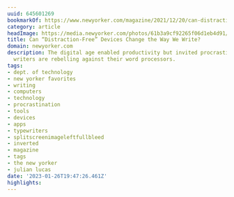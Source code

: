```yaml
---
uuid: 645601269
bookmarkOf: https://www.newyorker.com/magazine/2021/12/20/can-distraction-free-devices-change-the-way-we-write
category: article
headImage: https://media.newyorker.com/photos/61b3a9cf92265f06d1eb4d91/16:9/w_1280,c_limit/211220_r39572_rd.jpg
title: Can “Distraction-Free” Devices Change the Way We Write?
domain: newyorker.com
description: The digital age enabled productivity but invited procrastination. Now
  writers are rebelling against their word processors.
tags:
- dept. of technology
- new yorker favorites
- writing
- computers
- technology
- procrastination
- tools
- devices
- apps
- typewriters
- splitscreenimageleftfullbleed
- inverted
- magazine
- tags
- the new yorker
- julian lucas
date: '2023-01-26T19:47:26.461Z'
highlights: 
---
```



